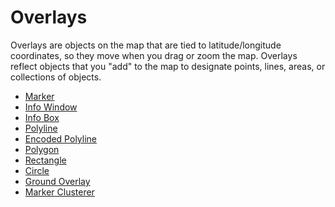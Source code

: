 # Overlays

Overlays are objects on the map that are tied to latitude/longitude coordinates, so they move when you drag or zoom the
map. Overlays reflect objects that you "add" to the map to designate points, lines, areas, or collections of objects.

 - [Marker](/docs/overlay/marker.md)
 - [Info Window](/docs/overlay/info_window.md)
 - [Info Box](/docs/overlay/info_box.md)
 - [Polyline](/docs/overlay/polyline.md)
 - [Encoded Polyline](/docs/overlay/encoded_polyline.md)
 - [Polygon](/docs/overlay/polygon.md)
 - [Rectangle](/docs/overlay/rectangle.md)
 - [Circle](/docs/overlay/circle.md)
 - [Ground Overlay](/docs/overlay/ground_overlay.md)
 - [Marker Clusterer](/docs/overlay/marker_clusterer.md)
